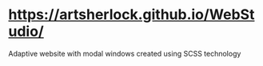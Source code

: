 # https://artsherlock.github.io/WebStudio/
Adaptive website with modal windows created using SCSS technology

